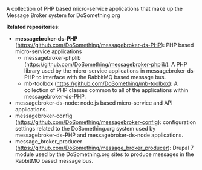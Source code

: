A collection of PHP based micro-service applications that make up the Message Broker system for DoSomething.org

**Related repositories**:
- **messagebroker-ds-PHP** (https://github.com/DoSomething/messagebroker-ds-PHP): PHP based micro-service applications
    - messagebroker-phplib (https://github.com/DoSomething/messagebroker-phplib): A PHP library used by the micro-service applications in messagebroker-ds-PHP to interface with the RabbitMQ based message bus.
    - mb-toolbox (https://github.com/DoSomething/mb-toolbox): A collection of PHP classes common to all of the applications within messagebroker-ds-PHP.
- messagebroker-ds-node: node.js based micro-service and API applications.
- messagebroker-config (https://github.com/DoSomething/messagebroker-config): configuration settings related to the DoSomething.org system used by messagebroker-ds-PHP and messagebroker-ds-node applications.
- message_broker_producer (https://github.com/DoSomething/message_broker_producer): Drupal 7 module used by the DoSomething.org sites to produce messages in the RabbitMQ based message bus.
